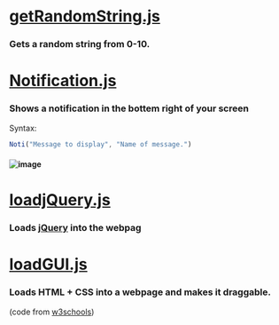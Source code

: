 # [getRandomString.js](https://github.com/ZasticBradyn/BlooketCheatTools/blob/main/utils/getRandomString.js)
### Gets a random string from 0-10.
# [Notification.js](https://github.com/ZasticBradyn/BlooketCheatTools/blob/main/utils/Notification.js)
### Shows a notification in the bottem right of your screen<br>
Syntax:
```js
Noti("Message to display", "Name of message.")
```
#### ![image](https://user-images.githubusercontent.com/69748767/157924746-591a29eb-0f93-4b2a-aa79-2c7412d9fb5c.png)
# [loadjQuery.js](https://github.com/ZasticBradyn/BlooketCheatTools/blob/main/utils/loadjQuery.js)
### Loads [jQuery](https://jquery.com/) into the webpag
# [loadGUI.js](https://github.com/ZasticBradyn/BlooketCheatTools/blob/main/utils/loadGUI.js)
### Loads HTML + CSS into a webpage and makes it draggable.<br>
(code from [w3schools](https://www.w3schools.com/howto/howto_js_draggable.asp))
